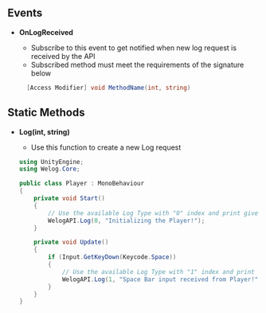 ## Events
* **OnLogReceived**
    * Subscribe to this event to get notified when new log request is received by the API
    * Subscribed method must meet the requirements of the signature below
    
    ```csharp 
      [Access Modifier] void MethodName(int, string)
    ```

## Static Methods
* **Log(int, string)**
    * Use this function to create a new Log request
   
    ```csharp
    using UnityEngine;
    using Welog.Core;

    public class Player : MonoBehaviour
    {
        private void Start()
        {
            // Use the available Log Type with "0" index and print given message.
            WelogAPI.Log(0, "Initializing the Player!");
        }
    
        private void Update()
        {
            if (Input.GetKeyDown(Keycode.Space))
            {
                // Use the available Log Type with "1" index and print given message.
                WelogAPI.Log(1, "Space Bar input received from Player!");
            }
        }
    }
  ```
